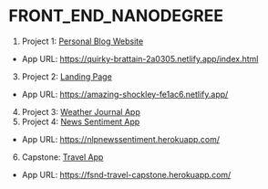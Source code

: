 # FRONT_END_NANODEGREE


1. Project 1: [Personal Blog Website](https://github.com/joshxinjie/fend_p1)
  - App URL: https://quirky-brattain-2a0305.netlify.app/index.html
3. Project 2: [Landing Page](https://github.com/joshxinjie/fend_p2)
  - App URL: https://amazing-shockley-fe1ac6.netlify.app/
4. Project 3: [Weather Journal App](https://github.com/joshxinjie/fend_p3)
5. Project 4: [News Sentiment App](https://github.com/joshxinjie/fend_p4)
  - App URL: https://nlpnewssentiment.herokuapp.com/
6. Capstone: [Travel App](https://github.com/joshxinjie/fend_capstone)
  - App URL: https://fsnd-travel-capstone.herokuapp.com/
